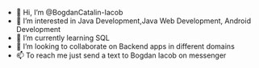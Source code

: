 - 👋 Hi, I’m @BogdanCatalin-Iacob
- 👀 I’m interested in Java Development,Java Web Development, Android Development
- 🌱 I’m currently learning SQL
- 💞️ I’m looking to collaborate on Backend apps in different domains
- 📫 To reach me just send a text to Bogdan Iacob on messenger

<!---
BogdanCatalin-Iacob/BogdanCatalin-Iacob is a ✨ special ✨ repository because its `README.md` (this file) appears on your GitHub profile.
You can click the Preview link to take a look at your changes.
--->
